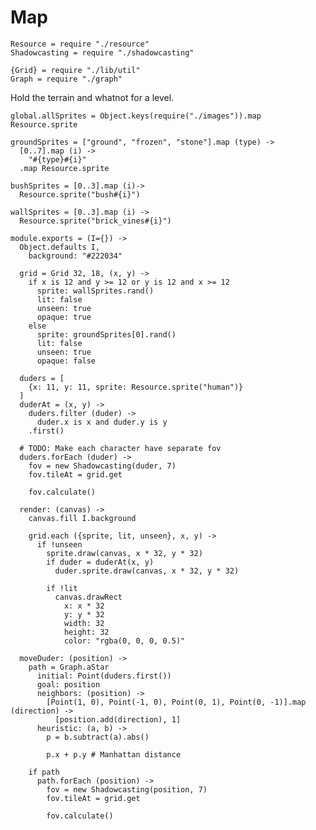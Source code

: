 Map
===
    Resource = require "./resource"
    Shadowcasting = require "./shadowcasting"

    {Grid} = require "./lib/util"
    Graph = require "./graph"

Hold the terrain and whatnot for a level.

    global.allSprites = Object.keys(require("./images")).map Resource.sprite

    groundSprites = ["ground", "frozen", "stone"].map (type) ->
      [0..7].map (i) ->
        "#{type}#{i}"
      .map Resource.sprite

    bushSprites = [0..3].map (i)->
      Resource.sprite("bush#{i}")

    wallSprites = [0..3].map (i) ->
      Resource.sprite("brick_vines#{i}")

    module.exports = (I={}) ->
      Object.defaults I,
        background: "#222034"

      grid = Grid 32, 18, (x, y) ->
        if x is 12 and y >= 12 or y is 12 and x >= 12
          sprite: wallSprites.rand()
          lit: false
          unseen: true
          opaque: true
        else
          sprite: groundSprites[0].rand()
          lit: false
          unseen: true
          opaque: false

      duders = [
        {x: 11, y: 11, sprite: Resource.sprite("human")}
      ]
      duderAt = (x, y) ->
        duders.filter (duder) ->
          duder.x is x and duder.y is y
        .first()

      # TODO: Make each character have separate fov
      duders.forEach (duder) ->
        fov = new Shadowcasting(duder, 7)
        fov.tileAt = grid.get

        fov.calculate()

      render: (canvas) ->
        canvas.fill I.background

        grid.each ({sprite, lit, unseen}, x, y) ->
          if !unseen
            sprite.draw(canvas, x * 32, y * 32)
            if duder = duderAt(x, y)
              duder.sprite.draw(canvas, x * 32, y * 32)

            if !lit
              canvas.drawRect
                x: x * 32
                y: y * 32
                width: 32
                height: 32
                color: "rgba(0, 0, 0, 0.5)"

      moveDuder: (position) ->
        path = Graph.aStar
          initial: Point(duders.first())
          goal: position
          neighbors: (position) ->
            [Point(1, 0), Point(-1, 0), Point(0, 1), Point(0, -1)].map (direction) ->
              [position.add(direction), 1]
          heuristic: (a, b) ->
            p = b.subtract(a).abs()

            p.x + p.y # Manhattan distance

        if path
          path.forEach (position) ->
            fov = new Shadowcasting(position, 7)
            fov.tileAt = grid.get

            fov.calculate()
